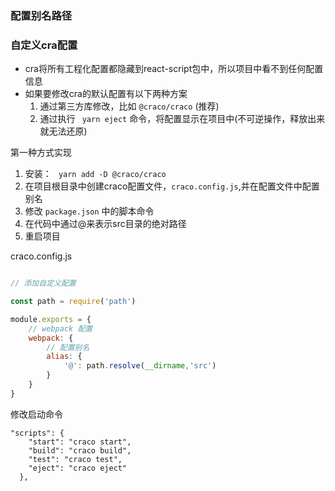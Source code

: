 ###  配置别名路径



### 自定义cra配置

* cra将所有工程化配置都隐藏到react-script包中，所以项目中看不到任何配置信息
* 如果要修改cra的默认配置有以下两种方案
  1. 通过第三方库修改，比如 `@craco/craco` (推荐)
  2. 通过执行 ` yarn eject` 命令，将配置显示在项目中(不可逆操作，释放出来就无法还原)



第一种方式实现

1. 安装： ` yarn add -D @craco/craco`
2. 在项目根目录中创建craco配置文件，`craco.config.js`,并在配置文件中配置别名
3. 修改 `package.json` 中的脚本命令
4. 在代码中通过@来表示src目录的绝对路径
5. 重启项目

craco.config.js

```js

// 添加自定义配置

const path = require('path')

module.exports = {
    // webpack 配置
    webpack: {
        // 配置别名
        alias: {
            '@': path.resolve(__dirname,'src')
        }
    }
}
```

修改启动命令

```
"scripts": {
    "start": "craco start",
    "build": "craco build",
    "test": "craco test",
    "eject": "craco eject"
  },
```

 
